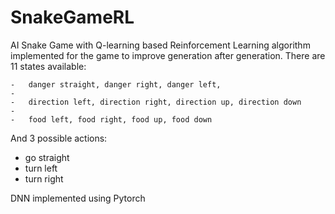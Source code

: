 ﻿# SnakeGameRL

AI Snake Game with Q-learning based Reinforcement Learning algorithm implemented for the game to improve generation after generation.
There are 11 states available:

    -   danger straight, danger right, danger left, 
    -   
    -   direction left, direction right, direction up, direction down
    - 
    -   food left, food right, food up, food down

And 3 possible actions:
  - go straight
  - turn left
  - turn right

DNN implemented using Pytorch
  
